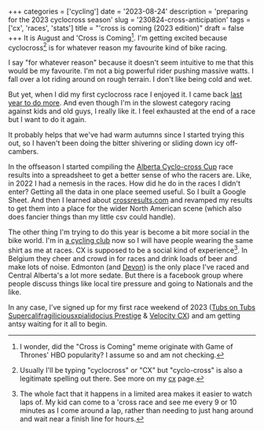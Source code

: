 +++
categories = ['cycling']
date = '2023-08-24'
description = 'preparing for the 2023 cyclocross season'
slug = '230824-cross-anticipation'
tags = ['cx', 'races', 'stats']
title = "'cross is coming (2023 edition)"
draft = false
+++
It is August and 'Cross is Coming[^1]. I'm getting excited because cyclocross[^2] is for whatever reason my favourite kind of bike racing.

I say "for whatever reason" because it doesn't seem intuitive to me that this would be my favourite. I'm not a big powerful rider pushing massive watts. I fall over a lot riding around on rough terrain. I don't like being cold and wet.

But yet, when I did my first cyclocross race I enjoyed it. I came back [last year to do more](../cxseason2022/). And even though I'm in the slowest category racing against kids and old guys, I really like it. I feel exhausted at the end of a race but I want to do it again.

It probably helps that we've had warm autumns since I started trying this out, so I haven't been doing the bitter shivering or sliding down icy off-cambers.

In the offseason I started compiling the [Alberta Cyclo-cross Cup](https://www.albertabicycle.ab.ca/series-standings) race results into a spreadsheet to get a better sense of who the racers are. Like, in 2022 I had a nemesis in the races. How did he do in the races I didn't enter? Getting all the data in one place seemed useful. So I built a Google Sheet. And then I learned about [crossresults.com](https://crossreults.com) and revamped my results to get them into a place for the wider North American scene (which also does fancier things than my little csv could handle).

The other thing I'm trying to do this year is become a bit more social in the bike world. I'm in [a cycling club](../vcc/) now so I will have people wearing the same shirt as me at races. CX is supposed to be a social kind of experience[^3]. In Belgium they cheer and crowd in for races and drink loads of beer and make lots of noise. Edmonton (and [Devon](../../tags/devon/)) is the only place I've raced and Central Alberta's a lot more sedate. But there is a facebook group where people discuss things like local tire pressure and going to Nationals and the like.

In any case, I've signed up for my first race weekend of 2023 ([Tubs on Tubs Supercalifragiliciousxpialidocius Prestige](../tubsontubs2023/) & [Velocity CX](../velocitycross2023/)) and am getting antsy waiting for it all to begin.

[^1]: I wonder, did the "Cross is Coming" meme originate with Game of Thrones' HBO popularity? I assume so and am not checking.
[^2]: Usually I'll be typing "cyclocross" or "CX" but "cyclo-cross" is also a legitimate spelling out there. See more on my [cx](../cx/) page.
[^3]: The whole fact that it happens in a limited area makes it easier to watch laps of. My kid can come to a 'cross race and see me every 9 or 10 minutes as I come around a lap, rather than needing to just hang around and wait near a finish line for hours.

